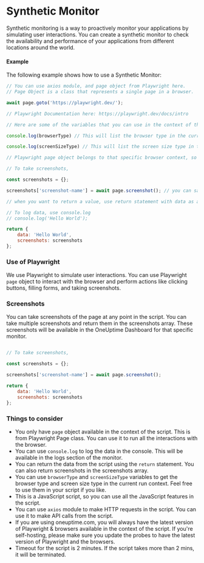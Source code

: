 # Synthetic Monitor

Synthetic monitoring is a way to proactively monitor your applications by simulating user interactions. You can create a synthetic monitor to check the availability and performance of your applications from different locations around the world.

#### Example

The following example shows how to use a Synthetic Monitor:

```javascript
// You can use axios module, and page object from Playwright here.
// Page Object is a class that represents a single page in a browser.

await page.goto('https://playwright.dev/');

// Playwright Documentation here: https://playwright.dev/docs/intro

// Here are some of the variables that you can use in the context of the monitored object:

console.log(browserType) // This will list the browser type in the current run context - Chromium, Firefox, Webkit

console.log(screenSizeType) // This will list the screen size type in the current run context - Mobile, Tablet, Desktop

// Playwright page object belongs to that specific browser context, so you can use it to interact with the browser.

// To take screenshots,

const screenshots = {};

screenshots['screenshot-name'] = await page.screenshot(); // you can save multiple screenshots and have them with different names.

// when you want to return a value, use return statement with data as a prop. You can also add screenshots in the screenshots array.

// To log data, use console.log
// console.log('Hello World');

return {
    data: 'Hello World',
    screenshots: screenshots 
};
```

### Use of Playwright

We use Playwright to simulate user interactions. You can use Playwright `page` object to interact with the browser and perform actions like clicking buttons, filling forms, and taking screenshots. 

### Screenshots

You can take screenshots of the page at any point in the script. You can take multiple screenshots and return them in the screenshots array. These screenshots will be available in the OneUptime Dashboard for that specific monitor.

```javascript

// To take screenshots,

const screenshots = {};

screenshots['screenshot-name'] = await page.screenshot();

return {
    data: 'Hello World',
    screenshots: screenshots 
};

```

### Things to consider

- You only have `page` object available in the context of the script. This is from Playwright Page class. You can use it to run all the interactions with the browser.
- You can use `console.log` to log the data in the console. This will be available in the logs section of the monitor.
- You can return the data from the script using the `return` statement. You can also return screenshots in the screenshots array.
- You can use `browserType` and `screenSizeType` variables to get the browser type and screen size type in the current run context. Feel free to use them in your script if you like. 
- This is a JavaScript script, so you can use all the JavaScript features in the script.
- You can use `axios` module to make HTTP requests in the script. You can use it to make API calls from the script.
- If you are using oneuptime.com, you will always have the latest version of Playwright & browsers available in the context of the script. If you're self-hosting, please make sure you update the probes to have the latest version of Playwright and the browsers. 
- Timeout for the script is 2 minutes. If the script takes more than 2 mins, it will be terminated.